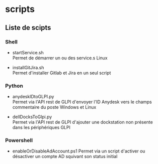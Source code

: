# scripts

## Liste de scipts

### Shell

 - startService.sh  
Permet de démarrer un ou des service.s Linux

 - installGitJira.sh  
Permet d'installer Gitlab et Jira en un seul script

### Python

 - anydeskIDtoGLPI.py  
Permet via l'API rest de GLPI d'envoyer l'ID Anydesk vers le champs commentaire du poste Windows et Linux

 - dellDocksToGlpi.py  
 Permet via l'API rest de GLPI d'ajouter une dockstation non présente dans les périphériques GLPI

 ### Powershell

  - enableOrDisableAdAccount.ps1
Permet via un script d'activer ou désactiver un compte AD squivant son status initial